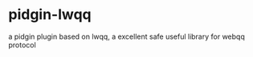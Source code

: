 pidgin-lwqq
===========

a pidgin plugin based on lwqq, a excellent safe useful library for webqq protocol
